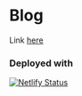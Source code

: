 # Blog
Link [here](https://shounakdas.me/)

### Deployed with
[![Netlify Status](https://api.netlify.com/api/v1/badges/42aa4acb-660a-4a83-b6df-de5bb77097ae/deploy-status)](https://app.netlify.com/sites/shounakdas/deploys)
